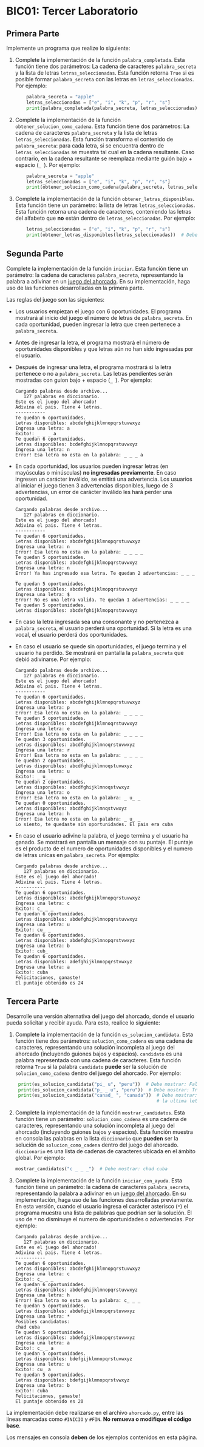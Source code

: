 # BIC01: Tercer Laboratorio

## Primera Parte

Implemente un programa que realize lo siguiente:

1. Complete la implementación de la función `palabra_completada`. Esta función tiene dos parámetros: 
   La cadena de caracteres `palabra_secreta` y la lista de letras `letras_seleccionadas`.
   Esta función retorna `True` si es posible formar `palabra_secreta` con las letras en `letras_seleccionadas`.
   Por ejemplo:
   
    ```python
        palabra_secreta = "apple"
        letras_seleccionadas = ["e", "i", "k", "p", "r", "s"]
        print(palabra_completada(palabra_secreta, letras_seleccionadas))  # Debe mostrar: False
    ```

2. Complete la implementación de la función `obtener_solucion_como_cadena`. Esta función tiene dos parámetros: 
   La cadena de caracteres `palabra_secreta` y la lista de letras `letras_seleccionadas`.
   Esta función transforma el contenido de `palabra_secreta`: para cada letra, si se encuentra dentro de 
   `letras_seleccionadas` se muestra tal cual en la cadena resultante.
   Caso contrario, en la cadena resultante se reemplaza mediante guión bajo + espacio (`_ `). Por ejemplo:
   
    ```python
        palabra_secreta = "apple"
        letras_seleccionadas = ["e", "i", "k", "p", "r", "s"]
        print(obtener_solucion_como_cadena(palabra_secreta, letras_seleccionadas))  # Debe mostrar: _ pp_ e
    ```

3. Complete la implementación de la función `obtener_letras_disponibles`. Esta función tiene un parámetro: 
   la lista de letras `letras_seleccionadas`. Esta función retorna una cadena de caracteres, conteniendo las letras 
   del alfabeto que **no** están dentro de `letras_seleccionadas`.
   Por ejemplo:
   
    ```python
        letras_seleccionadas = ["e", "i", "k", "p", "r", "s"]
        print(obtener_letras_disponibles(letras_seleccionadas))  # Debe mostrar: abcdfghjlmnoqtuvwxyz
    ```

## Segunda Parte

Complete la implementación de la función `iniciar`. Esta función tiene un parámetro: la cadena de caracteres 
`palabra_secreta`, representando la palabra a adivinar en 
un [juego del ahorcado](https://es.wikipedia.org/wiki/Ahorcado_(juego)). En su implementación, haga uso de las funciones 
desarrolladas en la primera parte.

Las reglas del juego son las siguientes:

* Los usuarios empiezan el juego con 6 oportunidades. El programa mostrará al inicio del juego el número de letras de 
`palabra_secreta`.  En cada oportunidad, pueden ingresar la letra que creen pertenece 
a `palabra_secreta`.
  
* Antes de ingresar la letra, el programa mostrará el número de oportunidades disponibles y que letras aún no han sido 
ingresadas por el usuario.
  
* Después de ingresar una letra, el programa mostrará si la letra pertenece o no a `palabra_secreta`. Las letras pendientes 
serán mostradas con guion bajo + espacio (`_ `). Por ejemplo:
  
    ```
    Cargando palabras desde archivo...
       127 palabras en diccionario.
    Este es el juego del ahorcado!
    Adivina el pais. Tiene 4 letras.
    -----------
    Te quedan 6 oportunidades.
    Letras disponibles: abcdefghijklmnopqrstuvwxyz
    Ingresa una letra: a
    Exito!: _ _ _ a
    Te quedan 6 oportunidades.
    Letras disponibles: bcdefghijklmnopqrstuvwxyz
    Ingresa una letra: n
    Error! Esa letra no esta en la palabra: _ _ _ a
    ```

* En cada oportunidad, los usuarios pueden ingresar letras (en mayúsculas o minúsculas) **no ingresadas previamente**. 
  En caso ingresen un carácter 
  inválido, se emitirá una advertencia. Los usuarios al iniciar el juego tienen 3 advertencias disponibles, luego de 
  3 advertencias, un error de carácter inválido les hará perder una oportunidad.

    ```
    Cargando palabras desde archivo...
       127 palabras en diccionario.
    Este es el juego del ahorcado!
    Adivina el pais. Tiene 4 letras.
    -----------
    Te quedan 6 oportunidades.
    Letras disponibles: abcdefghijklmnopqrstuvwxyz
    Ingresa una letra: n
    Error! Esa letra no esta en la palabra: _ _ _ _ 
    Te quedan 5 oportunidades.
    Letras disponibles: abcdefghijklmopqrstuvwxyz
    Ingresa una letra: n
    Error! Ya has ingresado esa letra. Te quedan 2 advertencias: _ _ _ _ 
    Te quedan 5 oportunidades.
    Letras disponibles: abcdefghijklmopqrstuvwxyz
    Ingresa una letra: $
    Error! No es una letra valida. Te quedan 1 advertencias: _ _ _ _ 
    Te quedan 5 oportunidades.
    Letras disponibles: abcdefghijklmopqrstuvwxyz
    ```
  
* En caso la letra ingresada sea una consonante y no pertenezca a `palabra_secreta`, el usuario perderá una oportunidad.
  Si la letra es una vocal, el usuario perderá dos oportunidades.
  
* En caso el usuario se quede sin oportunidades, el juego termina y el usuario ha perdido. Se mostrará en pantalla 
  la `palabra_secreta` que debió adivinarse. Por ejemplo:
  
    ```
    Cargando palabras desde archivo...
       127 palabras en diccionario.
    Este es el juego del ahorcado!
    Adivina el pais. Tiene 4 letras.
    -----------
    Te quedan 6 oportunidades.
    Letras disponibles: abcdefghijklmnopqrstuvwxyz
    Ingresa una letra: p
    Error! Esa letra no esta en la palabra: _ _ _ _ 
    Te quedan 5 oportunidades.
    Letras disponibles: abcdefghijklmnoqrstuvwxyz
    Ingresa una letra: e
    Error! Esa letra no esta en la palabra: _ _ _ _ 
    Te quedan 3 oportunidades.
    Letras disponibles: abcdfghijklmnoqrstuvwxyz
    Ingresa una letra: r
    Error! Esa letra no esta en la palabra: _ _ _ _ 
    Te quedan 2 oportunidades.
    Letras disponibles: abcdfghijklmnoqstuvwxyz
    Ingresa una letra: u
    Exito!: _ u_ _ 
    Te quedan 2 oportunidades.
    Letras disponibles: abcdfghijklmnoqstvwxyz
    Ingresa una letra: o
    Error! Esa letra no esta en la palabra: _ u_ _ 
    Te quedan 0 oportunidades.
    Letras disponibles: abcdfghijklmnqstvwxyz
    Ingresa una letra: h
    Error! Esa letra no esta en la palabra: _ u_ _ 
    Lo siento, te quedaste sin oportunidades. El pais era cuba
    ```
  
* En caso el usuario adivine la palabra, el juego termina y el usuario ha ganado. Se mostrará en pantalla un mensaje 
  con su puntaje. El puntaje es el producto de el numero de oportunidades disponibles y el numero de letras unicas en
  `palabra_secreta`. Por ejemplo:

    ```
    Cargando palabras desde archivo...
       127 palabras en diccionario.
    Este es el juego del ahorcado!
    Adivina el pais. Tiene 4 letras.
    -----------
    Te quedan 6 oportunidades.
    Letras disponibles: abcdefghijklmnopqrstuvwxyz
    Ingresa una letra: c
    Exito!: c_ _ _ 
    Te quedan 6 oportunidades.
    Letras disponibles: abdefghijklmnopqrstuvwxyz
    Ingresa una letra: u
    Exito!: cu_ _ 
    Te quedan 6 oportunidades.
    Letras disponibles: abdefghijklmnopqrstvwxyz
    Ingresa una letra: b
    Exito!: cub_ 
    Te quedan 6 oportunidades.
    Letras disponibles: adefghijklmnopqrstvwxyz
    Ingresa una letra: a
    Exito!: cuba
    Felicitaciones, ganaste!
    El puntaje obtenido es 24
    ```

## Tercera Parte

Desarrolle una versión alternativa del juego del ahorcado, donde el usuario pueda solicitar y recibir
ayuda.
Para esto, realice lo siguiente:

1. Complete la implementación de la función `es_solucion_candidata`. Esta función tiene dos parámetros:
   `solucion_como_cadena` es una cadena de caracteres, representando una solución incompleta al juego del 
   ahorcado (incluyendo guiones bajos y espacios). `candidato` es una palabra representada con una cadena de caracteres.
   Esta función retorna `True` si la palabra `candidato`  **puede** ser la solución de `solucion_como_cadena` dentro 
   del juego del ahorcado. Por ejemplo:
   
   ```python
    print(es_solucion_candidata("pi_ u", "peru"))  # Debe mostrar: False
    print(es_solucion_candidata("p_ _ u", "peru"))  # Debe mostrar: True
    print(es_solucion_candidata("canad_ ", "canada"))  # Debe mostrar: False. La letra "a" ya ha sido revelada, por lo que 
                                                       # la ultima letra en "canad_ " NO puede ser "a"
   ```

2. Complete la implementación de la función `mostrar_candidatos`. Esta función tiene un parámetro: 
   `solucion_como_cadena` es una cadena de caracteres, representando una solución incompleta al juego del 
   ahorcado (incluyendo guiones bajos y espacios). Esta función muestra en consola las palabras en la lista 
   `diccionario` que **pueden** ser la solución de `solucion_como_cadena` dentro 
   del juego del ahorcado. `diccionario` es una lista de cadenas de caracteres ubicada en el ámbito global.
   Por ejemplo:
   
    ```python
    mostrar_candidatos("c _ _ _")  # Debe mostrar: chad cuba
    ```
3. Complete la implementación de la función `iniciar_con_ayuda`. Esta función tiene un parámetro: la cadena de caracteres 
    `palabra_secreta`, representando la palabra a adivinar en 
    un [juego del ahorcado](https://es.wikipedia.org/wiki/Ahorcado_(juego)). En su implementación, haga uso de las funciones 
    desarrolladas previamente. En esta versión, cuando el usuario ingresa el carácter asterisco (`*`) el programa muestra 
   una lista de palabras que podrian ser la solución. El uso de `*` no disminuye el numero de oportunidades o advertencias.
   Por ejemplo:
   
    ```
    Cargando palabras desde archivo...
       127 palabras en diccionario.
    Este es el juego del ahorcado!
    Adivina el pais. Tiene 4 letras.
    -----------
    Te quedan 6 oportunidades.
    Letras disponibles: abcdefghijklmnopqrstuvwxyz
    Ingresa una letra: c
    Exito!: c_ _ _ 
    Te quedan 6 oportunidades.
    Letras disponibles: abdefghijklmnopqrstuvwxyz
    Ingresa una letra: h
    Error! Esa letra no esta en la palabra: c_ _ _ 
    Te quedan 5 oportunidades.
    Letras disponibles: abdefgijklmnopqrstuvwxyz
    Ingresa una letra: *
    Posibles candidatos:
    chad cuba
    Te quedan 5 oportunidades.
    Letras disponibles: abdefgijklmnopqrstuvwxyz
    Ingresa una letra: a
    Exito!: c_ _ a
    Te quedan 5 oportunidades.
    Letras disponibles: bdefgijklmnopqrstuvwxyz
    Ingresa una letra: u
    Exito!: cu_ a
    Te quedan 5 oportunidades.
    Letras disponibles: bdefgijklmnopqrstvwxyz
    Ingresa una letra: b
    Exito!: cuba
    Felicitaciones, ganaste!
    El puntaje obtenido es 20
    ```
   
La implementación debe realizarse en el archivo `ahorcado.py`, entre las líneas marcadas como `#INICIO` y `#FIN`. 
**No remueva o modifique el código base**.

Los mensajes en consola **deben** de los ejemplos contenidos en esta página.
